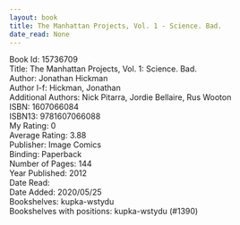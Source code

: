 ```yaml
---
layout: book
title: The Manhattan Projects, Vol. 1 - Science. Bad.
date_read: None
---
```


Book Id: 15736709<br />
Title: The Manhattan Projects, Vol. 1: Science. Bad.<br />
Author: Jonathan Hickman<br />
Author l-f: Hickman, Jonathan<br />
Additional Authors: Nick Pitarra, Jordie Bellaire, Rus Wooton<br />
ISBN: 1607066084<br />
ISBN13: 9781607066088<br />
My Rating: 0<br />
Average Rating: 3.88<br />
Publisher: Image Comics<br />
Binding: Paperback<br />
Number of Pages: 144<br />
Year Published: 2012<br />
Date Read: <br />
Date Added: 2020/05/25<br />
Bookshelves: kupka-wstydu<br />
Bookshelves with positions: kupka-wstydu (#1390)<br />

